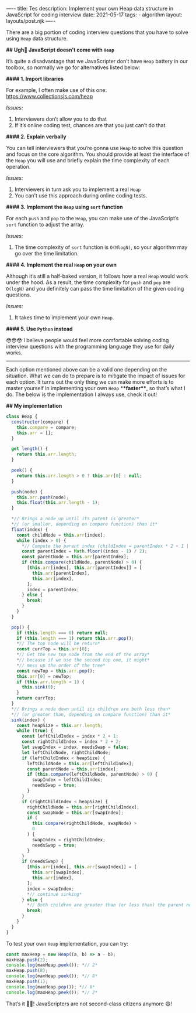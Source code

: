 —--
title: Tes
description: Implement your own Heap data structure in JavaScript for coding interview
date: 2021-05-17
tags: - algorithm
layout: layouts/post.njk
—--

There are a big portion of coding interview questions that you have to solve using `Heap` data structure.

**## Ugh🤢 JavaScript doesn’t come with `Heap`**

It’s quite a disadvantage that we JavaScripter don’t have `Heap` battery in our toolbox,
so normally we go for alternatives listed below:

**#### 1. Import libraries**

For example, I often make use of this one: https://www.collectionsjs.com/heap

_*Issues:*_

1. Interviewers don’t allow you to do that
2. If it’s online coding test, chances are that you just can’t do that.

**#### 2. Explain verbally**

You can tell interviewers that you’re gonna use `Heap` to solve this question and focus on the core algorithm. You should provide at least the interface of the `Heap` you will use and briefly explain the time complexity of each operation.

_*Issues:*_

1. Interviewers in turn ask you to implement a real `Heap`
2. You can’t use this approach during online coding tests.

**#### 3. Implement the `Heap` using `sort` function**

For each `push` and `pop` to the `Heap`, you can make use of the JavaScript’s `sort` function to adjust the array.

_*Issues:*_

1. The time complexity of `sort` function is `O(NlogN)`, so your algorithm may go over the time limitation.

**#### 4. Implement the real `Heap` on your own**

Although it’s still a half-baked version, it follows how a real `Heap` would work under the hood. As a result, the time complexity for `push` and `pop` are `O(logN)` and you definitely can pass the time limitation of the given coding questions.

_*Issues:*_

1. It takes time to implement your own `Heap`.

**#### 5. Use `Python` instead**

😳😳😳
I believe people would feel more comfortable solving coding interview questions with the programming language they use for daily works.

---

Each option mentioned above can be a valid one depending on the situation. What we can do to prepare is to mitigate the impact of issues for each option. It turns out the only thing we can make more efforts is to master yourself in implementing your own `Heap` \***\*faster\*\***, so that’s what I do. The below is the implementation I always use, check it out!

**## My implementation**

```js
class Heap {
  constructor(compare) {
    this.compare = compare;
    this.arr = [];
  }

  get length() {
    return this.arr.length;
  }

  peek() {
    return this.arr.length > 0 ? this.arr[0] : null;
  }

  push(node) {
    this.arr.push(node);
    this.float(this.arr.length - 1);
  }

  *// Brings a node up until its parent is greater*
  *// (or smaller, depending on compare function) than it*
  float(index) {
    const childNode = this.arr[index];
    while (index > 0) {
      *// Compute the parent index (childIndex = parentIndex * 2 + 1 || parentIndex * 2 + 2)*
      const parentIndex = Math.floor((index - 1) / 2);
      const parentNode = this.arr[parentIndex];
      if (this.compare(childNode, parentNode) > 0) {
        [this.arr[index], this.arr[parentIndex]] = [
          this.arr[parentIndex],
          this.arr[index],
        ];
        index = parentIndex;
      } else {
        break;
      }
    }
  }

  pop() {
    if (this.length === 0) return null;
    if (this.length === 1) return this.arr.pop();
    *// The top node will be return*
    const currTop = this.arr[0];
    *// Get the new top node from the end of the array*
    *// because if we use the second top one, it might*
    *// mess up the order of the tree*
    const newTop = this.arr.pop();
    this.arr[0] = newTop;
    if (this.arr.length > 1) {
      this.sink(0);
    }
    return currTop;
  }
  *// Brings a node down until its children are both less than*
  *// (or greater than, depending on compare function) than it*
  sink(index) {
    const heapSize = this.arr.length;
    while (true) {
      const leftChildIndex = index * 2 + 1;
      const rightChildIndex = index * 2 + 2;
      let swapIndex = index, needsSwap = false;
      let leftChildNode, rightChildNode;
      if (leftChildIndex < heapSize) {
        leftChildNode = this.arr[leftChildIndex];
        const parentNode = this.arr[index];
        if (this.compare(leftChildNode, parentNode) > 0) {
          swapIndex = leftChildIndex;
          needsSwap = true;
        }
      }
      if (rightChildIndex < heapSize) {
        rightChildNode = this.arr[rightChildIndex];
        const swapNode = this.arr[swapIndex];
        if (
          this.compare(rightChildNode, swapNode) >
          0
        ) {
          swapIndex = rightChildIndex;
          needsSwap = true;
        }
      }
      if (needsSwap) {
        [this.arr[index], this.arr[swapIndex]] = [
          this.arr[swapIndex],
          this.arr[index],
        ];
        index = swapIndex;
        *// continue sinking*
      } else {
        *// Both children are greater than (or less than) the parent node*
        break;
      }
    }
  }
}
```

To test your own `Heap` implementation, you can try:

```js
const maxHeap = new Heap((a, b) => a - b);
maxHeap.push(2);
console.log(maxHeap.peek()); *// 2*
maxHeap.push(8);
console.log(maxHeap.peek()); *// 8*
maxHeap.push(1);
console.log(maxHeap.pop()); *// 8*
console.log(maxHeap.peek()); *// 2*
```

That’s it 👨‍💻! JavaScripters are not second-class citizens anymore 😄!
